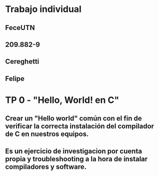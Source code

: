 # Trabajo individual

## FeceUTN
## 209.882-9
## Cereghetti
## Felipe

# TP 0 - "Hello, World! en C"

## Crear un "Hello world" común con el fin de verificar la correcta instalación del compilador de C en nuestros equipos.

## Es un ejercicio de investigacion por cuenta propia y troubleshooting a la hora de instalar compiladores y software.
